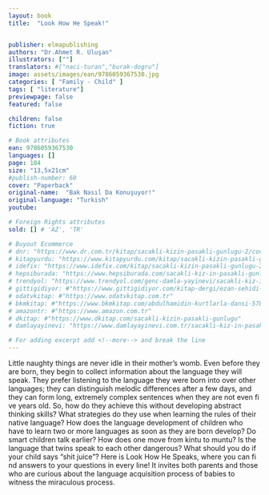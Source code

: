 ```yaml
---
layout: book
title:  "Look How He Speak!"


publisher: elmapublishing
authors: "Dr.Ahmet R. Uluşan"
illustrators: [""]
translators: #["naci-turan","burak-dogru"]
image: assets/images/ean/9786059367530.jpg
categories: [ "Family - Child" ]
tags: [ "literature"]
previewpage: false
featured: false

children: false
fiction: true

# Book attributes
ean: 9786059367530
languages: []
page: 184
size: "13,5x21cm"
#publish-number: 60
cover: "Paperback"
original-name:  "Bak Nasıl Da Konuşuyor!"
original-language: "Turkish"
youtube:

# Foreign Rights attributes
sold: [] # 'AZ', 'TR'

# Buyout Ecommerce
# dnr: "https://www.dr.com.tr/kitap/sacakli-kizin-pasakli-gunlugu-2/cocuk-ve-genclik/genclik-10-yas/roman-oyku/urunno=0001893059001"
# kitapyurdu: "https://www.kitapyurdu.com/kitap/sacakli-kizin-pasakli-gunlugu-2-/560122.html&filter_name=Sa%C3%A7akl%C4%B1+K%C4%B1z%27%C4%B1n+Pasakl%C4%B1+G%C3%BCnl%C3%BC%C4%9F%C3%BC+2"
# idefix: "https://www.idefix.com/kitap/sacakli-kizin-pasakli-gunlugu-2/cocuk-ve-genclik/genclik-10-yas/roman-oyku/urunno=0001893059001"
# hepsiburada: "https://www.hepsiburada.com/sacakli-kiz-in-pasakli-gunlugu-2-damla-yayinevi-p-HBV000012ER86"
# trendyol: "https://www.trendyol.com/genc-damla-yayinevi/sacakli-kiz-in-pasakli-gunlugu-2-p-54825777"
# gittigidiyor: #"https://www.gittigidiyor.com/kitap-dergi/ezan-sehidi-adnan-menderes_pdp_732728793"
# odatvkitap: #"https://www.odatvkitap.com.tr"
# bkmkitap: #"https://www.bkmkitap.com/abdulhamidin-kurtlarla-dansi-578226"
# amazontr: #"https://www.amazon.com.tr"
# dkitap: #"https://www.dkitap.com/sacakli-kizin-pasakli-gunlugu"
# damlayayinevi: "https://www.damlayayinevi.com.tr/sacakli-kiz-in-pasakli-gunlugu-2-bu-iste-bi-terslik-var"

# For adding excerpt add <!--more--> and break the line
---
```

Little naughty things are never idle in their mother’s womb. Even before they are born, they begin
to collect information about the language they will
speak. They prefer listening to the language they
were born into over other languages; they can distinguish melodic differences after a few days, and
they can form long, extremely complex sentences
when they are not even fi ve years old.
So, how do they achieve this without developing
abstract thinking skills?
What strategies do they use when learning the
rules of their native language?
How does the language development of children
who have to learn two or more languages as soon
as they are born develop? Do smart children talk
earlier?
How does one move from kintu to muntu?
Is the language that twins speak to each other
dangerous? What should you do if your child says
“shit juice”? Here is Look How He Speaks, where
you can fi nd answers to your questions in every
line! It invites both parents and those who are
curious about the language acquisition process of
babies to witness the miraculous process.
<!--more--> 

